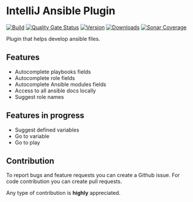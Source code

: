 # IntelliJ Ansible Plugin
[![Build](https://github.com/MSDehghan/AnsiblePlugin/workflows/Build/badge.svg)](https://github.com/MSDehghan/AnsiblePlugin/actions?query=workflow%3ABuild)
[![Quality Gate Status](https://sonarcloud.io/api/project_badges/measure?project=MSDehghan_AnsiblePlugin&metric=alert_status)](https://sonarcloud.io/dashboard?id=MSDehghan_AnsiblePlugin)
[![Version](https://img.shields.io/jetbrains/plugin/v/ir.msdehghan.plugins.ansible.svg)](https://plugins.jetbrains.com/plugin/14893-ansible)
[![Downloads](https://img.shields.io/jetbrains/plugin/d/ir.msdehghan.plugins.ansible.svg)](https://plugins.jetbrains.com/plugin/14893-ansible)
[![Sonar Coverage](https://img.shields.io/sonar/coverage/MSDehghan_AnsiblePlugin?server=https%3A%2F%2Fsonarcloud.io)](https://sonarcloud.io/dashboard?id=MSDehghan_AnsiblePlugin)

Plugin that helps develop ansible files.

## Features
* Autocomplete playbooks fields
* Autocomplete role fields
* Autocomplete Ansible modules fields
* Access to all ansible docs locally
* Suggest role names

## Features in progress
* Suggest defined variables
* Go to variable
* Go to play

## Contribution
To report bugs and feature requests you can create a Github issue. For code contribution you can create pull requests.

Any type of contribution is **highly** appreciated.
